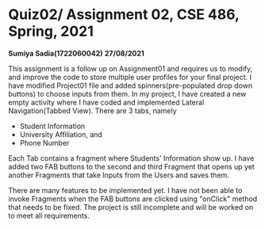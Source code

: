 # Quiz02/ Assignment 02, CSE 486, Spring, 2021
**Sumiya Sadia(1722060042)**
**27/08/2021**

This assignment is a follow up on Assignment01 and requires us to modify, and improve the code to store multiple user profiles for your final project.
I have modified Project01 file and added spinners(pre-populated drop down buttons) to choose inputs from them.
In my project, I have created a new empty activity where I have coded and implemented Lateral Navigation(Tabbed View). There are 3 tabs, namely

-  Student Information
-  University Affiliation, and
-  Phone Number

Each Tab contains a fragment where Students' Information show up. I have added two FAB buttons to the second and third Fragment that opens up yet another Fragments that take Inputs from the Users and saves them. 

There are many features to be implemented yet. I have not been able to invoke Fragments when the FAB buttons are clicked using "onClick" method that needs to be fixed. 
The project is still incomplete and will be worked on to meet all requirements.

